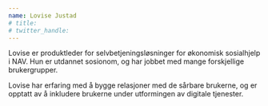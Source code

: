 ```yaml
---
name: Lovise Justad
# title: 
# twitter_handle: 
---
```

Lovise er produktleder for selvbetjeningsløsninger for økonomisk sosialhjelp i NAV. Hun er utdannet sosionom, og har jobbet med mange forskjellige brukergrupper. 

Lovise har erfaring med å bygge relasjoner med de sårbare brukerne, og er opptatt av å inkludere brukerne under utformingen av digitale tjenester.
